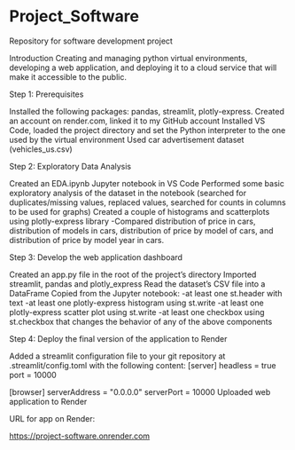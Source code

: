 # Project_Software
 Repository for software development project
 
 Introduction
 Creating and managing python virtual environments, developing a web application, and deploying it to a cloud service that will make it accessible to the public.
 
 Step 1: Prerequisites 
 
Installed the following packages: pandas, streamlit, plotly-express. 
Created an account on render.com, linked it to my GitHub account
Installed VS Code, loaded the project directory and set the Python interpreter to the one used by the virtual environment
Used car advertisement dataset (vehicles_us.csv) 

Step 2: Exploratory Data Analysis

Created an EDA.ipynb Jupyter notebook in VS Code
Performed some basic exploratory analysis of the dataset in the notebook (searched for duplicates/missing values, replaced values, searched for counts in columns to be used for graphs)
Created a couple of histograms and scatterplots using plotly-express library
 -Compared distribution of price in cars, distribution of models in cars, distribution of price by model of cars, and distribution of price by model year in cars.

Step 3: Develop the web application dashboard

Created an app.py file in the root of the project’s directory
Imported streamlit, pandas and plotly_express
Read the dataset’s CSV file into a DataFrame
Copied from the Jupyter notebook:
-at least one st.header with text
-at least one plotly-express histogram using st.write
-at least one plotly-express scatter plot using st.write
-at least one checkbox using st.checkbox that changes the behavior of any of the above components

Step 4: Deploy the final version of the application to Render

Added a streamlit configuration file to your git repository at .streamlit/config.toml with the following content:
[server]
headless = true
port = 10000

[browser]
serverAddress = "0.0.0.0"
serverPort = 10000
Uploaded web application to Render


URL for app on Render:

https://project-software.onrender.com
